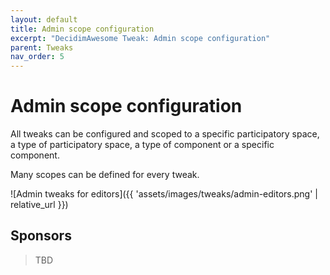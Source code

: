 ```yaml
---
layout: default
title: Admin scope configuration
excerpt: "DecidimAwesome Tweak: Admin scope configuration"
parent: Tweaks
nav_order: 5
---
```


# Admin scope configuration

All tweaks can be configured and scoped to a specific participatory space, a type of participatory space, a type of component or a specific component.

Many scopes can be defined for every tweak.

![Admin tweaks for editors]({{ 'assets/images/tweaks/admin-editors.png' | relative_url }})

## Sponsors

> TBD

